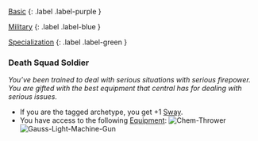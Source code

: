 
[Basic](Game/Progress#Basic)
{: .label .label-purple }

[Military](Game/Military)
{: .label .label-blue }

[Specialization](Game/Progress#Specialization)
{: .label .label-green }
### Death Squad Soldier
*You’ve been trained to deal with serious situations with serious firepower. You are gifted with the best equipment that central has for dealing with serious issues.*
* If you are the tagged archetype, you get +1 [Sway](Additional-Attributes#Sway).
* You have access to the following [Equipment](Core/Equipment):
![Chem-Thrower](Game/Blocks/Chem-Thrower)
![Gauss-Light-Machine-Gun](Game/Blocks/Gauss-Light-Machine-Gun)
